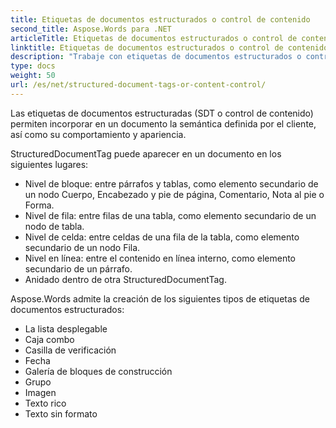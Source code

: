 ```yaml
---
title: Etiquetas de documentos estructurados o control de contenido
second_title: Aspose.Words para .NET
articleTitle: Etiquetas de documentos estructurados o control de contenido
linktitle: Etiquetas de documentos estructurados o control de contenido
description: "Trabaje con etiquetas de documentos estructurados o controles de contenido utilizando C#."
type: docs
weight: 50
url: /es/net/structured-document-tags-or-content-control/
---
```



Las etiquetas de documentos estructuradas (SDT o control de contenido) permiten incorporar en un documento la semántica definida por el cliente, así como su comportamiento y apariencia.

StructuredDocumentTag puede aparecer en un documento en los siguientes lugares:

- Nivel de bloque: entre párrafos y tablas, como elemento secundario de un nodo Cuerpo, Encabezado y pie de página, Comentario, Nota al pie o Forma.
- Nivel de fila: entre filas de una tabla, como elemento secundario de un nodo de tabla.
- Nivel de celda: entre celdas de una fila de la tabla, como elemento secundario de un nodo Fila.
- Nivel en línea: entre el contenido en línea interno, como elemento secundario de un párrafo.
- Anidado dentro de otra StructuredDocumentTag.

Aspose.Words admite la creación de los siguientes tipos de etiquetas de documentos estructurados:

- La lista desplegable
- Caja combo
- Casilla de verificación
- Fecha
- Galería de bloques de construcción
- Grupo
- Imagen
- Texto rico
- Texto sin formato

